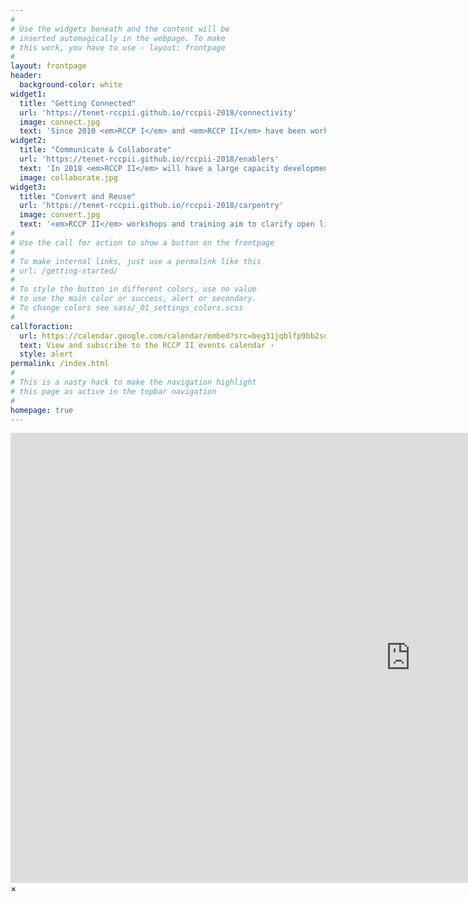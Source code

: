 ```yaml
---
#
# Use the widgets beneath and the content will be
# inserted automagically in the webpage. To make
# this work, you have to use › layout: frontpage
#
layout: frontpage
header:
  background-color: white
widget1:
  title: "Getting Connected"
  url: 'https://tenet-rccpii.github.io/rccpii-2018/connectivity'
  image: connect.jpg
  text: 'Since 2010 <em>RCCP I</em> and <em>RCCP II</em> have been working with stakeholders to bring Internet connectivity to various higher education and research sites around South Africa. The project is a collaboration between DHET, USAF, TENET, and others.'
widget2:
  title: "Communicate & Collaborate"
  url: 'https://tenet-rccpii.github.io/rccpii-2018/enablers'
  text: 'In 2018 <em>RCCP II</em> will have a large capacity development component. Researchers, students, as well as IT and Library staff will have an opportunity to meet in person and virtually to learn about new concepts and tools applicable to their work in modern day academia and beyond.'
  image: collaborate.jpg
widget3:
  title: "Convert and Reuse"
  url: 'https://tenet-rccpii.github.io/rccpii-2018/carpentry'
  image: convert.jpg
  text: '<em>RCCP II</em> workshops and training aim to clarify open licences and encourage the re-use of openly shared data, software, scripts, images, training materials and more.'
#
# Use the call for action to show a button on the frontpage
#
# To make internal links, just use a permalink like this
# url: /getting-started/
#
# To style the button in different colors, use no value
# to use the main color or success, alert or secondary.
# To change colors see sass/_01_settings_colors.scss
#
callforaction:
  url: https://calendar.google.com/calendar/embed?src=beg31jqblfp9bb2sd8eba2fpgs%40group.calendar.google.com&ctz=Africa%2FJohannesburg
  text: View and subscribe to the RCCP II events calendar ›
  style: alert
permalink: /index.html
#
# This is a nasty hack to make the navigation highlight
# this page as active in the topbar navigation
#
homepage: true
---
```


<div id="videoModal" class="reveal-modal large" data-reveal="">
  <div class="flex-video widescreen vimeo" style="display: block;">
    <iframe width="1280" height="720" src="https://www.youtube.com/embed/3b5zCFSmVvU" frameborder="0" allowfullscreen></iframe>
  </div>
  <a class="close-reveal-modal">&#215;</a>
</div>
